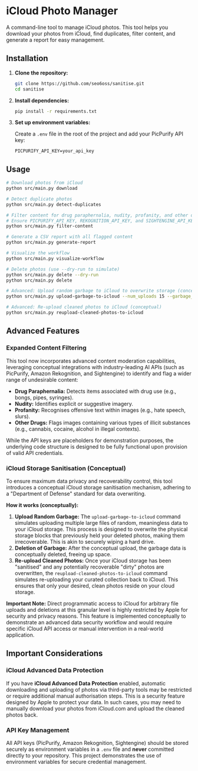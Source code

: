 # iCloud Photo Manager

A command-line tool to manage iCloud photos. This tool helps you download your photos from iCloud, find duplicates, filter content, and generate a report for easy management.

## Installation

1.  **Clone the repository:**

    ```bash
    git clone https://github.com/seo6oss/sanitise.git
    cd sanitise
    ```

2.  **Install dependencies:**

    ```bash
    pip install -r requirements.txt
    ```

3.  **Set up environment variables:**

    Create a `.env` file in the root of the project and add your PicPurify API key:

    ```
    PICPURIFY_API_KEY=your_api_key
    ```

## Usage

```bash
# Download photos from iCloud
python src/main.py download

# Detect duplicate photos
python src/main.py detect-duplicates

# Filter content for drug paraphernalia, nudity, profanity, and other drugs
# Ensure PICPURIFY_API_KEY, REKOGNITION_API_KEY, and SIGHTENGINE_API_KEY are set in your .env file
python src/main.py filter-content

# Generate a CSV report with all flagged content
python src/main.py generate-report

# Visualize the workflow
python src/main.py visualize-workflow

# Delete photos (use --dry-run to simulate)
python src/main.py delete --dry-run
python src/main.py delete

# Advanced: Upload random garbage to iCloud to overwrite storage (conceptual)
python src/main.py upload-garbage-to-icloud --num_uploads 15 --garbage_size_mb 100

# Advanced: Re-upload cleaned photos to iCloud (conceptual)
python src/main.py reupload-cleaned-photos-to-icloud
```

## Advanced Features

### Expanded Content Filtering

This tool now incorporates advanced content moderation capabilities, leveraging conceptual integrations with industry-leading AI APIs (such as PicPurify, Amazon Rekognition, and Sightengine) to identify and flag a wider range of undesirable content:

*   **Drug Paraphernalia:** Detects items associated with drug use (e.g., bongs, pipes, syringes).
*   **Nudity:** Identifies explicit or suggestive imagery.
*   **Profanity:** Recognises offensive text within images (e.g., hate speech, slurs).
*   **Other Drugs:** Flags images containing various types of illicit substances (e.g., cannabis, cocaine, alcohol in illegal contexts).

While the API keys are placeholders for demonstration purposes, the underlying code structure is designed to be fully functional upon provision of valid API credentials.

### iCloud Storage Sanitisation (Conceptual)

To ensure maximum data privacy and recoverability control, this tool introduces a conceptual iCloud storage sanitisation mechanism, adhering to a "Department of Defense" standard for data overwriting.

**How it works (conceptually):**

1.  **Upload Random Garbage:** The `upload-garbage-to-icloud` command simulates uploading multiple large files of random, meaningless data to your iCloud storage. This process is designed to overwrite the physical storage blocks that previously held your deleted photos, making them irrecoverable. This is akin to securely wiping a hard drive.
2.  **Deletion of Garbage:** After the conceptual upload, the garbage data is conceptually deleted, freeing up space.
3.  **Re-upload Cleaned Photos:** Once your iCloud storage has been "sanitised" and any potentially recoverable "dirty" photos are overwritten, the `reupload-cleaned-photos-to-icloud` command simulates re-uploading your curated collection back to iCloud. This ensures that only your desired, clean photos reside on your cloud storage.

**Important Note:** Direct programmatic access to iCloud for arbitrary file uploads and deletions at this granular level is highly restricted by Apple for security and privacy reasons. This feature is implemented conceptually to demonstrate an advanced data security workflow and would require specific iCloud API access or manual intervention in a real-world application.

## Important Considerations

### iCloud Advanced Data Protection

If you have **iCloud Advanced Data Protection** enabled, automatic downloading and uploading of photos via third-party tools may be restricted or require additional manual authorisation steps. This is a security feature designed by Apple to protect your data. In such cases, you may need to manually download your photos from iCloud.com and upload the cleaned photos back.

### API Key Management

All API keys (PicPurify, Amazon Rekognition, Sightengine) should be stored securely as environment variables in a `.env` file and **never** committed directly to your repository. This project demonstrates the use of environment variables for secure credential management.

